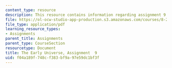 ```yaml
---
content_type: resource
description: This resource contains information regarding assignment 9.
file: https://ol-ocw-studio-app-production.s3.amazonaws.com/courses/8-286-the-early-universe-fall-2013/f04a189f748cf383bf9a97e59dc1bf3f_MIT8_286F13_ps9.pdf
file_type: application/pdf
learning_resource_types:
- Assignments
parent_title: Assignments
parent_type: CourseSection
resourcetype: Document
title: The Early Universe, Assignment  9
uid: f04a189f-748c-f383-bf9a-97e59dc1bf3f
---
```

